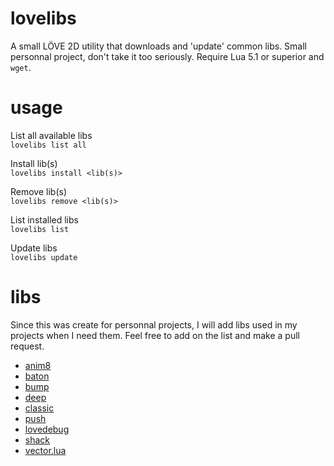 # lovelibs
A small LÖVE 2D utility that downloads and 'update' common libs. Small personnal project, don't take it too seriously.
Require Lua 5.1 or superior and `wget`.

# usage
List all available libs  
`lovelibs list all`

Install lib(s)  
`lovelibs install <lib(s)>`

Remove lib(s)  
`lovelibs remove <lib(s)>`

List installed libs  
`lovelibs list`

Update libs  
`lovelibs update`

# libs
Since this was create for personnal projects, I will add libs used in my
projects when I need them. Feel free to add on the list and make a pull
request.

- [anim8](https://github.com/kikito/anim8)
- [baton](https://github.com/tesselode/baton)
- [bump](https://github.com/kikito/bump.lua)
- [deep](https://github.com/Nikaoto/deep)
- [classic](https://github.com/rxi/classic)
- [push](https://github.com/Ulydev/push)
- [lovedebug](https://github.com/flamendless/lovedebug)
- [shack](https://github.com/Ulydev/shack)
- [vector.lua](https://github.com/themousery/vector.lua)
